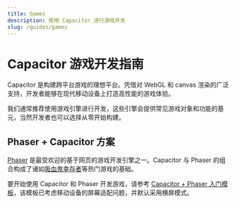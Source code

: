 ```yaml
---
title: Games
description: 使用 Capacitor 进行游戏开发
slug: /guides/games
---
```


# Capacitor 游戏开发指南

Capacitor 是构建跨平台游戏的理想平台。凭借对 WebGL 和 canvas 渲染的广泛支持，开发者能够在现代移动设备上打造高性能的游戏体验。

我们通常推荐使用游戏引擎进行开发，这些引擎会提供常见游戏对象和功能的基元，当然开发者也可以选择从零开始构建。

## Phaser + Capacitor 方案

[Phaser](https://phaser.io/) 是最受欢迎的基于网页的游戏开发引擎之一。Capacitor 与 Phaser 的组合构成了诸如[吸血鬼幸存者](https://store.steampowered.com/app/1794680/Vampire_Survivors/)等热门游戏的基础。

要开始使用 Capacitor 和 Phaser 开发游戏，请参考 [Capacitor + Phaser 入门模板](https://github.com/ionic-team/capacitor-starters/tree/main/phaser)，该模板已考虑移动设备的屏幕适配问题，并默认采用横屏模式。